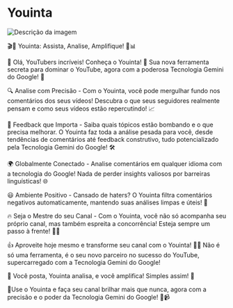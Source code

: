 # Youinta
  ![Descrição da imagem](https://drive.google.com/uc?export=view&id=1_645dD9ca6HnzCTAYZfegPjm7MlETrHC)

🎬🎥 Youinta: Assista, Analise, Amplifique! 🚀📊

👋 Olá, YouTubers incríveis! Conheça o Youinta! 🌟 Sua nova ferramenta secreta para dominar o YouTube, agora com a poderosa Tecnologia Gemini do Google! 🎉

🔍 Analise com Precisão - Com o Youinta, você pode mergulhar fundo nos comentários dos seus vídeos! Descubra o que seus seguidores realmente pensam e como seus vídeos estão repercutindo! 📈

👥 Feedback que Importa - Saiba quais tópicos estão bombando e o que precisa melhorar. O Youinta faz toda a análise pesada para você, desde tendências de comentários até feedback construtivo, tudo potencializado pela Tecnologia Gemini do Google! 🛠️

🌍 Globalmente Conectado - Analise comentários em qualquer idioma com a tecnologia do Google! Nada de perder insights valiosos por barreiras linguísticas! 🌐

😃 Ambiente Positivo - Cansado de haters? O Youinta filtra comentários negativos automaticamente, mantendo suas análises limpas e úteis! 🧹

🔥 Seja o Mestre do seu Canal - Com o Youinta, você não só acompanha seu próprio canal, mas também espreita a concorrência! Esteja sempre um passo à frente! 👟🥇

👍 Aproveite hoje mesmo e transforme seu canal com o Youinta! 🌟💬 Não é só uma ferramenta, é o seu novo parceiro no sucesso do YouTube, supercarregado com a Tecnologia Gemini do Google!

🎉 Você posta, Youinta analisa, e você amplifica! Simples assim! 🚀

🎈Use o Youinta e faça seu canal brilhar mais que nunca, agora com a precisão e o poder da Tecnologia Gemini do Google! 🌟📹
